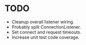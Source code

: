 TODO
====

* Cleanup overall listener wiring.
* Probably split ConnectionListener.
* Set connect and request timeouts.
* Increase unit test code coverage.

